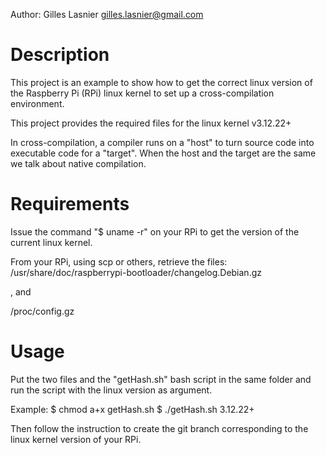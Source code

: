 
Author: Gilles Lasnier <gilles.lasnier@gmail.com>


Description
===========

 This project is an example to show how to get the correct linux version of the
 Raspberry Pi (RPi) linux kernel to set up a cross-compilation environment.
 
 This project provides the required files for the linux kernel v3.12.22+
 
 In cross-compilation, a compiler runs on a "host" to turn source code into 
 executable code for a "target". When the host and the target are the same we
 talk about native compilation. 


Requirements
============

 Issue the command "$ uname -r" on your RPi to get the version of the current
 linux kernel.

 From your RPi, using scp or others, retrieve the files:
  /usr/share/doc/raspberrypi-bootloader/changelog.Debian.gz
 
 , and

  /proc/config.gz


Usage
=====

 Put the two files and the "getHash.sh" bash script in the same folder and
 run the script with the linux version as argument.

 Example:
   $ chmod a+x getHash.sh
   $ ./getHash.sh 3.12.22+

 Then follow the instruction to create the git branch corresponding to the
 linux kernel version of your RPi.
 





